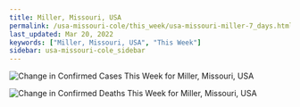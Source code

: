 ```yaml
---
title: Miller, Missouri, USA
permalink: /usa-missouri-cole/this_week/usa-missouri-miller-7_days.html
last_updated: Mar 20, 2022
keywords: ["Miller, Missouri, USA", "This Week"]
sidebar: usa-missouri-cole_sidebar
---
```


![Change in Confirmed Cases This Week for Miller, Missouri, USA](/covid_tracker/images/graphs/usa-missouri-miller-delta_confirmed-7_days_graph.png)

![Change in Confirmed Deaths This Week for Miller, Missouri, USA](/covid_tracker/images/graphs/usa-missouri-miller-delta_deaths-7_days_graph.png)
